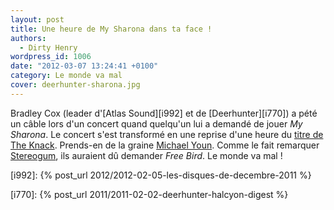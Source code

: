 ```yaml
---
layout: post
title: Une heure de My Sharona dans ta face !
authors:
  - Dirty Henry
wordpress_id: 1006
date: "2012-03-07 13:24:41 +0100"
category: Le monde va mal
cover: deerhunter-sharona.jpg
---
```


Bradley Cox (leader d'[Atlas Sound][i992] et de [Deerhunter][i770]) a pété un
câble lors d'un concert quand quelqu'un lui a demandé de jouer _My Sharona_. Le
concert s'est transformé en une reprise d'une heure du [titre de The Knack][3].
Prends-en de la graine [Michael Youn][4]. Comme le fait remarquer
[Stereogum][5], ils auraient dû demander _Free Bird_. Le monde va mal !

[3]: https://www.youtube.com/watch?v=g1T71PGd-J0
[4]: https://www.youtube.com/watch?v=azBDSApwe4Q
[5]:
  https://stereogum.com/969681/bradford-cox-covers-my-sharona-for-an-hour-in-concert/video/

[i992]: {% post_url 2012/2012-02-05-les-disques-de-decembre-2011 %}

[i770]: {% post_url 2011/2011-02-02-deerhunter-halcyon-digest %}
